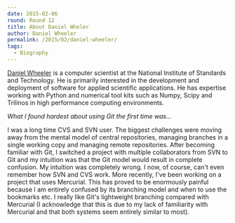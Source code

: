 ```yaml
---
date: 2015-02-06
round: Round 12
title: About Daniel Wheler
author: Daniel Wheeler
permalink: /2015/02/daniel-wheeler/
tags:
  - Biography
---
```

[Daniel Wheeler](http://wd15.github.io/about.html) is a computer
scientist at the National Institute of Standards and Technology. He is
primarily interested in the development and deployment of software for
applied scientific applications. He has expertise working with Python
and numerical tool kits such as Numpy, Scipy and Trilinos in high
performance computing environments.

*What I found hardest about using Git the first time was...*

I was a long time CVS and SVN user. The biggest challenges were moving
away from the mental model of central repositories, managing branches
in a single working copy and managing remote repositories. After
becoming familiar with Git, I switched a project with multiple
collaborators from SVN to Git and my intuition was that the Git model
would result in complete confusion. My intuition was completely
wrong. I now, of course, can't even remember how SVN and CVS
work. More recently, I've been working on a project that uses
Mercurial. This has proved to be enormously painful because I am
entirely confused by its branching model and when to use the bookmarks
etc. I really like Git's lightweight branching compared with Mercurial
(I acknowledge that this is due to my lack of familiarity with
Mercurial and that both systems seem entirely similar to most).

